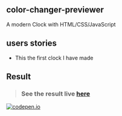 ## color-changer-previewer
A modern Clock with HTML/CSS/JavaScript

## users stories
- This the first clock I have made


## Result

> ### See the result live [here](https://codepen.io/Lusk1nha/full/MWjmVPm) 
[![codepen.io](https://github.com/Lusk1nha/color-changer-previewer/blob/master/clock.png)](https://codepen.io/Lusk1nha/full/MWjmVPm)
